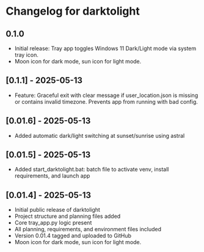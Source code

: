# Changelog for darktolight

## 0.1.0
- Initial release: Tray app toggles Windows 11 Dark/Light mode via system tray icon.
- Moon icon for dark mode, sun icon for light mode.

## [0.1.1] - 2025-05-13
- Feature: Graceful exit with clear message if user_location.json is missing or contains invalid timezone. Prevents app from running with bad config.

## [0.01.6] - 2025-05-13
- Added automatic dark/light switching at sunset/sunrise using astral

## [0.01.5] - 2025-05-13
- Added start_darktolight.bat: batch file to activate venv, install requirements, and launch app

## [0.01.4] - 2025-05-13
- Initial public release of darktolight
- Project structure and planning files added
- Core tray_app.py logic present
- All planning, requirements, and environment files included
- Version 0.01.4 tagged and uploaded to GitHub
- Moon icon for dark mode, sun icon for light mode.
